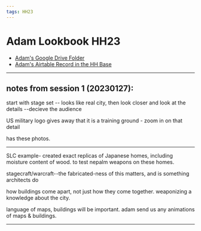 ```yaml
---
tags: HH23
---
```


# Adam Lookbook HH23
* [Adam's Google Drive Folder](https://drive.google.com/drive/folders/1oNoMbrKTz7eqJ3ll1Ag8P25EAnJgsvXH)
* [Adam's Airtable Record in the HH Base](https://airtable.com/appwIObT71aBHeEtu/tblS1resjotcEHRvc/viwQdnPbIlkZCWaW1/rec071akRf8iKqrpX?blocks=hide)

---

## notes from session 1 (20230127):

start with stage set -- looks like real city, then look closer and look at the details --decieve the audience

US military logo gives away that it is a training ground - zoom in on that detail

has these photos.

----

SLC example- created exact replicas of Japanese homes, including moisture content of wood. to test nepalm weapons on these homes. 


stagecraft/warcraft--the fabricated-ness of this matters, and is something architects do

how buildings come apart, not just how they come together. weaponizing a knowledge about the city.

language of maps, buildings will be important. adam send us any animations of maps & buildings.

---


